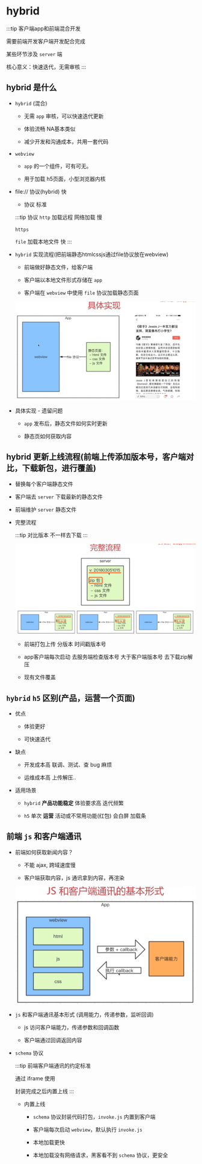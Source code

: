 # hybrid

:::tip
客户端app和前端混合开发

需要前端开发客户端开发配合完成

某些环节涉及 `server` 端

核心意义：快速迭代，无需审核
:::

## hybrid 是什么

- `hybrid` (混合)

  - 无需 `app` 审核，可以快速迭代更新

  - 体验流畅 NA基本类似

  - 减少开发和沟通成本，共用一套代码

- `webview`

  - `app` 的一个组件，可有可无。
  
  - 用于加载 h5页面，小型浏览器内核

- file:// 协议(hybrid) 快

  - 协议 标准

  :::tip 协议
  `http`  加载远程 网络加载  慢
  
  `https`
  
  `file`  加载本地文件 快
  :::

- `hybrid` 实现流程(把前端静态htmlcssjs通过file协议放在webview)

  - 前端做好静态文件，给客户端

  - 客户端以本地文件形式存储在 `app`

  - 客户端在 `webview` 中使用 `file` 协议加载静态页面

  ![ ](./media/hybrid.png)

- 具体实现 - 遗留问题

  - `app` 发布后，静态文件如何实时更新

  - 静态页如何获取内容

## hybrid 更新上线流程(前端上传添加版本号，客户端对比，下载新包，进行覆盖)

- 替换每个客户端静态文件

- 客户端去 `server` 下载最新的静态文件

- 前端维护 `server` 静态文件

- 完整流程

  :::tip
  对比版本  不一样去下载
  :::

  ![ ](./media/server.png)

  - 前端打包上传  分版本 时间戳版本号

  - app客户端每次启动 去服务端检查版本号 大于客户端版本号 去下载zip解压

  - 现有文件覆盖

## `hybrid` `h5` 区别(产品，运营一个页面)

- 优点

  - 体验更好

  - 可快速迭代

- 缺点

  - 开发成本高  联调、测试、查 bug 麻烦

  - 运维成本高 上传解压..

- 适用场景

  - `hybrid` **产品功能稳定** 体验要求高  迭代频繁

  - `h5` 单次 **运营** 活动或不常用功能(红包)  会白屏  加载条

## 前端 `js` 和客户端通讯

- 前端如何获取新闻内容？

  - 不能 ajax, 跨域速度慢

  - 客户端获取内容，js 通讯拿到内容，再渲染

  ![ ](./media/jscallback.png)

- `js` 和客户端通讯基本形式 (调用能力，传递参数，监听回调)

  - js 访问客户端能力，传递参数和回调函数

  - 客户端通过回调返回内容

- `schema` 协议

  :::tip
  前端客户端通讯的约定标准

  通过 iframe 使用

  封装完成之后内置上线
  :::

  - 内置上线

    - `schema` 协议封装代码打包，`invoke.js` 内置到客户端

    - 客户端每次启动 `webview`，默认执行 `invoke.js`

    - 本地加载更快

    - 本地加载没有网络请求，黑客看不到 `schema` 协议，更安全